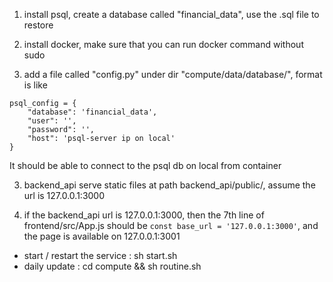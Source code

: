 1. install psql, create a database called "financial_data", use the .sql file to restore

2. install docker, make sure that you can run docker command without sudo

3. add a file called "config.py" under dir "compute/data/database/", format is like
```
psql_config = {
    "database": 'financial_data',
    "user": '',
    "password": '',
    "host": 'psql-server ip on local'
}
```
It should be able to connect to the psql db on local from container

3. backend_api serve static files at path backend_api/public/,
assume the url is 127.0.0.1:3000

4. if the backend_api url is 127.0.0.1:3000, then the 7th line of
frontend/src/App.js should be `const base_url = '127.0.0.1:3000'`,
and the page is available on 127.0.0.1:3001

* start / restart the service : sh start.sh
* daily update : cd compute && sh routine.sh
